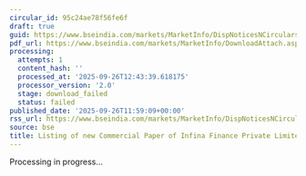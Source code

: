 ```yaml
---
circular_id: 95c24ae78f56fe6f
draft: true
guid: https://www.bseindia.com/markets/MarketInfo/DispNoticesNCirculars.aspx?Noticeid={E480FF8C-6EF4-435B-9A23-58FD4B642A97}&noticeno=20250926-40&dt=09/26/2025&icount=40&totcount=50&flag=0
pdf_url: https://www.bseindia.com/markets/MarketInfo/DownloadAttach.aspx?id=20250926-40&attachedId=
processing:
  attempts: 1
  content_hash: ''
  processed_at: '2025-09-26T12:43:39.618175'
  processor_version: '2.0'
  stage: download_failed
  status: failed
published_date: '2025-09-26T11:59:09+00:00'
rss_url: https://www.bseindia.com/markets/MarketInfo/DispNoticesNCirculars.aspx?Noticeid={E480FF8C-6EF4-435B-9A23-58FD4B642A97}&noticeno=20250926-40&dt=09/26/2025&icount=40&totcount=50&flag=0
source: bse
title: Listing of new Commercial Paper of Infina Finance Private Limited
---
```


Processing in progress...
